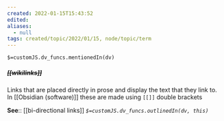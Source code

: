 ```yaml
---
created: 2022-01-15T15:43:52 
edited: 
aliases:
  - null
tags: created/topic/2022/01/15, node/topic/term
---
```

`$=customJS.dv_funcs.mentionedIn(dv)`

##### <s class="topic-title">[[wikilinks]]</s>

Links that are placed directly in prose and display the text that they link to. In [[Obsidian (software)]] these are made using `[[]]` double brackets

**See**:: [[bi-directional links]]
*`$=customJS.dv_funcs.outlinedIn(dv, this)`*